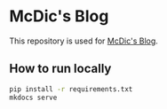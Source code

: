 # McDic's Blog

This repository is used for [McDic's Blog](https://blog.mcdic.net).

## How to run locally

```bash
pip install -r requirements.txt
mkdocs serve
```
